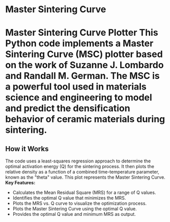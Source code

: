 # Master Sintering Curve
 # Master Sintering Curve Plotter  This Python code implements a Master Sintering Curve (MSC) plotter based on the work of Suzanne J. Lombardo and Randall M. German. The MSC is a powerful tool used in materials science and engineering to model and predict the densification behavior of ceramic materials during sintering.  
 ## How it Works  
 The code uses a least-squares regression approach to determine the optimal activation energy (Q) for the sintering process. It then plots the relative density as a function of a combined time-temperature parameter, known as the "theta" value. This plot represents the Master Sintering Curve.  
 **Key Features:**  
 *   Calculates the Mean Residual Square (MRS) for a range of Q values.
 *   Identifies the optimal Q value that minimizes the MRS.
 *   Plots the MRS vs. Q curve to visualize the optimization process.
 *   Plots the Master Sintering Curve using the optimal Q value.
 *   Provides the optimal Q value and minimum MRS as output. 
